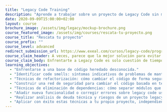 ```yaml
---
title: "Legacy Code Training"
description: "Aprende a trabajar sobre un proyecto de Legacy Code sin miedo a romper todo el sistema."
date: 2020-09-09T15:00:00+02:00
layout: course
brochure_image: /assets/img/legacy/mockup-brochure.png
course_featured_image: /assets/img/courses/rescata-tu-proyecto.png
course_title: "Rescata tu proyecto"
course_prefix: ""
course_level: advanced
redirect_submission_url: https://www.exeal.com/cursos/legacy-code/programa/
course_claim_header: A veces, parece que la mejor solución para evitar trabajar sobre Legacy Code es &quot;parar las máquinas&quot; y reescribir el código desde cero. <em>La experiencia nos dice que no</em>.
course_claim_body: Enfrentarte a Legacy Code es solo cuestión de tiempo, aunque vuelvas a escribir el código desde cero, en menos tiempo del que piensas ese código que has escrito va a ser por su naturaleza irremediablemente Legacy Code.
learning_objectives:
  - "Enfrentarse a una base de código heredado desconocida."
  - "Identificar code smells: síntomas indicativos de problemas de mantenibilidad en el código."
  - "Técnicas de refactorización: cómo cambiar el código de forma segura sin afectar a su comportamiento actual."
  - "Construir una red de seguridad para cambiar el código basada en tests automáticos."
  - "Técnicas de eliminación de dependencias: cómo separar módulos que están tan unidos que no se pueden testear."
  - "Añadir nueva funcionalidad o corregir errores sobre legacy code usando TDD."
  - "Realizar análisis de deuda técnica y riesgos de un proyecto legacy."
  - "Aplicar con éxito estas técnicas a tu propio proyecto, independientemente del lenguaje en el que esté escrito."
---
```

